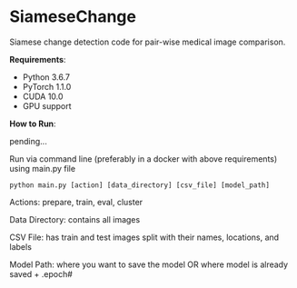 # SiameseChange

Siamese change detection code for pair-wise medical image comparison.

**Requirements**: 
- Python 3.6.7
- PyTorch 1.1.0
- CUDA 10.0
- GPU support

**How to Run**:

pending...

Run via command line (preferably in a docker with above requirements) using main.py file

`python main.py [action] [data_directory] [csv_file] [model_path]`

Actions: prepare, train, eval, cluster

Data Directory: contains all images

CSV File: has train and test images split with their names, locations, and labels

Model Path: where you want to save the model OR where model is already saved + .epoch#
